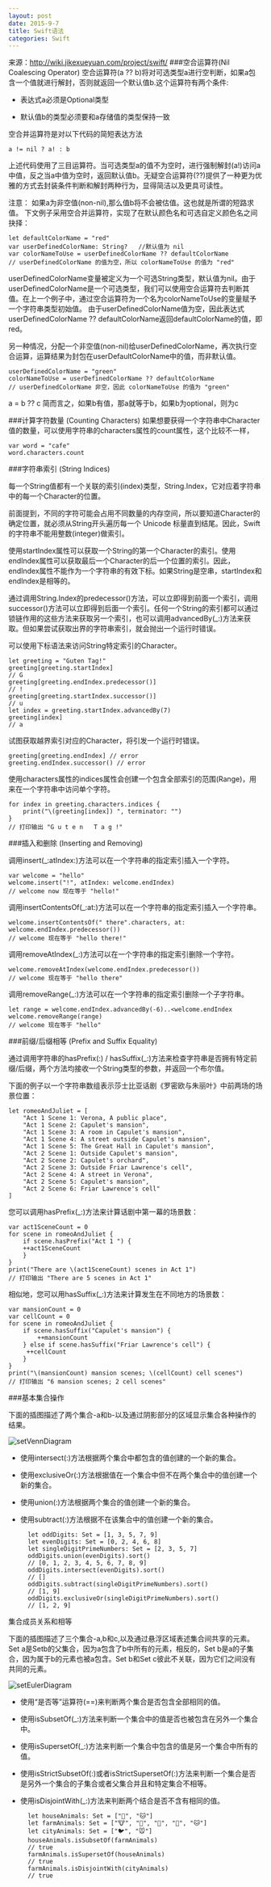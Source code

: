 ```yaml
---
layout: post
date: 2015-9-7
title: Swift语法
categories: Swift
---
```

来源：http://wiki.jikexueyuan.com/project/swift/
###空合运算符(Nil Coalescing Operator)
空合运算符(a ?? b)将对可选类型a进行空判断，如果a包含一个值就进行解封，否则就返回一个默认值b.这个运算符有两个条件:

* 表达式a必须是Optional类型

* 默认值b的类型必须要和a存储值的类型保持一致

空合并运算符是对以下代码的简短表达方法

	a != nil ? a! : b

上述代码使用了三目运算符。当可选类型a的值不为空时，进行强制解封(a!)访问a中值，反之当a中值为空时，返回默认值b。无疑空合运算符(??)提供了一种更为优雅的方式去封装条件判断和解封两种行为，显得简洁以及更具可读性。

注意： 如果a为非空值(non-nil),那么值b将不会被估值。这也就是所谓的短路求值。
下文例子采用空合并运算符，实现了在默认颜色名和可选自定义颜色名之间抉择：

	let defaultColorName = "red"
	var userDefinedColorName: String?   //默认值为 nil
	var colorNameToUse = userDefinedColorName ?? defaultColorName
	// userDefinedColorName 的值为空，所以 colorNameToUse 的值为 "red"

userDefinedColorName变量被定义为一个可选String类型，默认值为nil。由于userDefinedColorName是一个可选类型，我们可以使用空合运算符去判断其值。在上一个例子中，通过空合运算符为一个名为colorNameToUse的变量赋予一个字符串类型初始值。 由于userDefinedColorName值为空，因此表达式userDefinedColorName ?? defaultColorName返回defaultColorName的值，即red。

另一种情况，分配一个非空值(non-nil)给userDefinedColorName，再次执行空合运算，运算结果为封包在userDefaultColorName中的值，而非默认值。

	userDefinedColorName = "green"
	colorNameToUse = userDefinedColorName ?? defaultColorName
	// userDefinedColorName 非空，因此 colorNameToUse 的值为 "green"

a = b ?? c 简而言之，如果b有值，那a就等于b，如果b为optional，则为c

###计算字符数量 (Counting Characters)
如果想要获得一个字符串中Character值的数量，可以使用字符串的characters属性的count属性，这个比较不一样，

	var word = "cafe"
	word.characters.count

###字符串索引 (String Indices)

每一个String值都有一个关联的索引(index)类型，String.Index，它对应着字符串中的每一个Character的位置。

前面提到，不同的字符可能会占用不同数量的内存空间，所以要知道Character的确定位置，就必须从String开头遍历每一个 Unicode 标量直到结尾。因此，Swift 的字符串不能用整数(integer)做索引。

使用startIndex属性可以获取一个String的第一个Character的索引。使用endIndex属性可以获取最后一个Character的后一个位置的索引。因此，endIndex属性不能作为一个字符串的有效下标。如果String是空串，startIndex和endIndex是相等的。

通过调用String.Index的predecessor()方法，可以立即得到前面一个索引，调用successor()方法可以立即得到后面一个索引。任何一个String的索引都可以通过锁链作用的这些方法来获取另一个索引，也可以调用advancedBy(_:)方法来获取。但如果尝试获取出界的字符串索引，就会抛出一个运行时错误。

可以使用下标语法来访问String特定索引的Character。

	let greeting = "Guten Tag!"
	greeting[greeting.startIndex]
	// G
	greeting[greeting.endIndex.predecessor()]
	// !
	greeting[greeting.startIndex.successor()]
	// u
	let index = greeting.startIndex.advancedBy(7)
	greeting[index]
	// a

试图获取越界索引对应的Character，将引发一个运行时错误。

	greeting[greeting.endIndex] // error
	greeting.endIndex.successor() // error

使用characters属性的indices属性会创建一个包含全部索引的范围(Range)，用来在一个字符串中访问单个字符。

	for index in greeting.characters.indices {
		print("\(greeting[index]) ", terminator: "")
	}
	// 打印输出 "G u t e n   T a g !"

###插入和删除 (Inserting and Removing)

调用insert(_:atIndex:)方法可以在一个字符串的指定索引插入一个字符。

	var welcome = "hello"
	welcome.insert("!", atIndex: welcome.endIndex)
	// welcome now 现在等于 "hello!"
调用insertContentsOf(_:at:)方法可以在一个字符串的指定索引插入一个字符串。

	welcome.insertContentsOf(" there".characters, at: 	welcome.endIndex.predecessor())
	// welcome 现在等于 "hello there!"
调用removeAtIndex(_:)方法可以在一个字符串的指定索引删除一个字符。

	welcome.removeAtIndex(welcome.endIndex.predecessor())
	// welcome 现在等于 "hello there"
调用removeRange(_:)方法可以在一个字符串的指定索引删除一个子字符串。

	let range = welcome.endIndex.advancedBy(-6)..<welcome.endIndex
	welcome.removeRange(range)
	// welcome 现在等于 "hello"

###前缀/后缀相等 (Prefix and Suffix Equality)

通过调用字符串的hasPrefix(:) / hasSuffix(_:)方法来检查字符串是否拥有特定前缀/后缀，两个方法均接收一个String类型的参数，并返回一个布尔值。

下面的例子以一个字符串数组表示莎士比亚话剧《罗密欧与朱丽叶》中前两场的场景位置：

	let romeoAndJuliet = [
    	"Act 1 Scene 1: Verona, A public place",
    	"Act 1 Scene 2: Capulet's mansion",
    	"Act 1 Scene 3: A room in Capulet's mansion",
    	"Act 1 Scene 4: A street outside Capulet's mansion",
    	"Act 1 Scene 5: The Great Hall in Capulet's mansion",
    	"Act 2 Scene 1: Outside Capulet's mansion",
    	"Act 2 Scene 2: Capulet's orchard",
    	"Act 2 Scene 3: Outside Friar Lawrence's cell",
    	"Act 2 Scene 4: A street in Verona",
    	"Act 2 Scene 5: Capulet's mansion",
    	"Act 2 Scene 6: Friar Lawrence's cell"
	]
您可以调用hasPrefix(_:)方法来计算话剧中第一幕的场景数：

	var act1SceneCount = 0
	for scene in romeoAndJuliet {
		if scene.hasPrefix("Act 1 ") {
       	++act1SceneCount
    	}
	}
	print("There are \(act1SceneCount) scenes in Act 1")
	// 打印输出 "There are 5 scenes in Act 1"
相似地，您可以用hasSuffix(_:)方法来计算发生在不同地方的场景数：

	var mansionCount = 0
	var cellCount = 0
	for scene in romeoAndJuliet {
    	if scene.hasSuffix("Capulet's mansion") {
        	++mansionCount
    	} else if scene.hasSuffix("Friar Lawrence's cell") {
       	 ++cellCount
    	}
	}
	print("\(mansionCount) mansion scenes; \(cellCount) cell scenes")
	// 打印输出 "6 mansion scenes; 2 cell scenes"

###基本集合操作

下面的插图描述了两个集合-a和b-以及通过阴影部分的区域显示集合各种操作的结果。

![setVennDiagram](http://cxray.github.io/_posts/img/setVennDiagram_2x.png)

* 使用intersect(:)方法根据两个集合中都包含的值创建的一个新的集合。
* 使用exclusiveOr(:)方法根据值在一个集合中但不在两个集合中的值创建一个新的集合。
* 使用union(:)方法根据两个集合的值创建一个新的集合。
* 使用subtract(:)方法根据不在该集合中的值创建一个新的集合。

		let oddDigits: Set = [1, 3, 5, 7, 9]
		let evenDigits: Set = [0, 2, 4, 6, 8]
		let singleDigitPrimeNumbers: Set = [2, 3, 5, 7]
		oddDigits.union(evenDigits).sort()
		// [0, 1, 2, 3, 4, 5, 6, 7, 8, 9]
		oddDigits.intersect(evenDigits).sort()
		// []
		oddDigits.subtract(singleDigitPrimeNumbers).sort()
		// [1, 9]
		oddDigits.exclusiveOr(singleDigitPrimeNumbers).sort()
		// [1, 2, 9]

集合成员关系和相等

下面的插图描述了三个集合-a,b和c,以及通过悬浮区域表述集合间共享的元素。Set a是Setb的父集合，因为a包含了b中所有的元素，相反的，Set b是a的子集合，因为属于b的元素也被a包含。Set b和Set c彼此不关联，因为它们之间没有共同的元素。

![setEulerDiagram](http://cxray.github.io/_posts/img/setEulerDiagram_2x.png)

* 使用“是否等”运算符(==)来判断两个集合是否包含全部相同的值。
* 使用isSubsetOf(_:)方法来判断一个集合中的值是否也被包含在另外一个集合中。
* 使用isSupersetOf(_:)方法来判断一个集合中包含的值是另一个集合中所有的值。
* 使用isStrictSubsetOf(:)或者isStrictSupersetOf(:)方法来判断一个集合是否是另外一个集合的子集合或者父集合并且和特定集合不相等。
* 使用isDisjointWith(_:)方法来判断两个结合是否不含有相同的值。

		let houseAnimals: Set = ["🐶", "🐱"]
		let farmAnimals: Set = ["🐮", "🐔", "🐑", "🐶", "🐱"]
		let cityAnimals: Set = ["🐦", "🐭"]
		houseAnimals.isSubsetOf(farmAnimals)
		// true
		farmAnimals.isSupersetOf(houseAnimals)
		// true
		farmAnimals.isDisjointWith(cityAnimals)
		// true